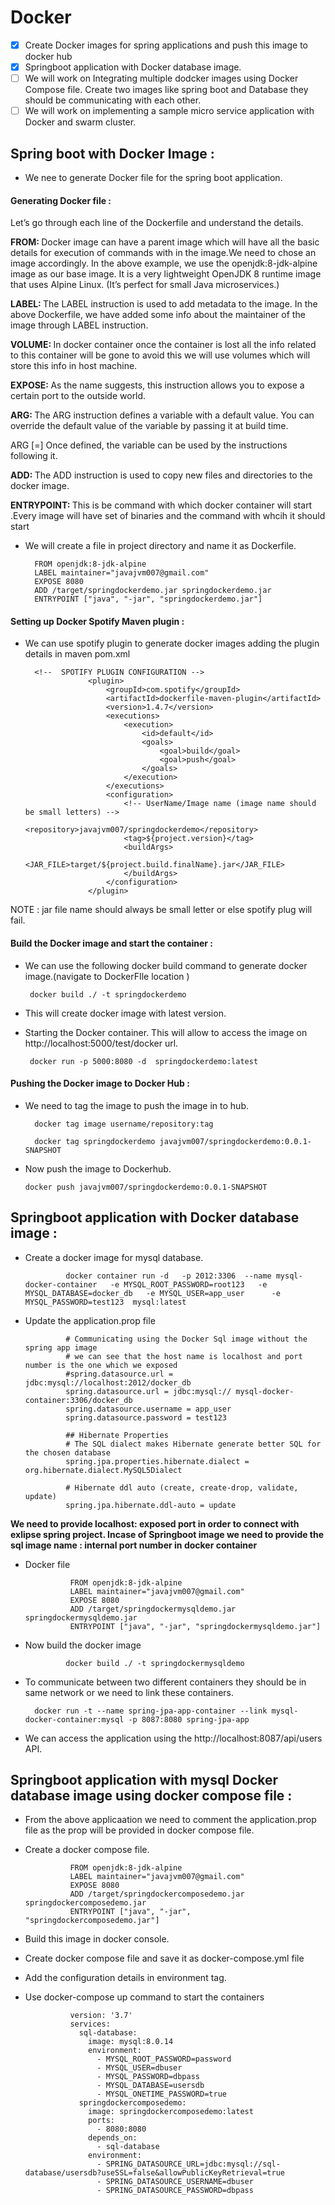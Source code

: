 # Docker  

- [x] Create Docker images for spring applications and push this image to docker hub 
- [x] Springboot application with Docker database image.  
- [ ] We will work on Integrating multiple dodcker images using Docker Compose file. Create two images like spring boot and Database they should be communicating with each other.  
- [ ] We will work on implementing a sample micro service application with Docker and swarm cluster.  

## Spring boot with Docker Image :

* We nee to generate Docker file for the spring boot application.  

#### Generating Docker file : 

Let’s go through each line of the Dockerfile and understand the details.

<b>FROM: </b> Docker image can have a parent image which will have all the basic details for execution of commands with in the image.We need to chose an image accordingly. In the above example, we use the openjdk:8-jdk-alpine image as our base image. It is a very lightweight OpenJDK 8 runtime image that uses Alpine Linux. (It’s perfect for small Java microservices.) 

<b>LABEL: </b> The LABEL instruction is used to add metadata to the image. In the above Dockerfile, we have added some info about the maintainer of the image through LABEL instruction.

<b>VOLUME:  </b>  In docker container once the container is lost all the info related to this container will be gone to avoid this we will use volumes which will store this info in host machine.  

<b>EXPOSE:  </b> As the name suggests, this instruction allows you to expose a certain port to the outside world.

<b>ARG:  </b>The ARG instruction defines a variable with a default value. You can override the default value of the variable by passing it at build time.

ARG <name>[=<default value>]
Once defined, the variable can be used by the instructions following it.

<b>ADD:  </b> The ADD instruction is used to copy new files and directories to the docker image.

<b>ENTRYPOINT:  </b> This is be command with which docker container will start .Every image will have set of binaries and the command with whcih it should start  

* We will create a file in project directory and name it as Dockerfile. 

        FROM openjdk:8-jdk-alpine
        LABEL maintainer="javajvm007@gmail.com"
        EXPOSE 8080
        ADD /target/springdockerdemo.jar springdockerdemo.jar
        ENTRYPOINT ["java", "-jar", "springdockerdemo.jar"] 

#### Setting up Docker Spotify Maven  plugin :

* We can use spotify plugin to generate docker images adding the plugin details in maven pom.xml   

        <!--  SPOTIFY PLUGIN CONFIGURATION -->
                    <plugin>
                        <groupId>com.spotify</groupId>
                        <artifactId>dockerfile-maven-plugin</artifactId>
                        <version>1.4.7</version>
                        <executions>
                            <execution>
                                <id>default</id>
                                <goals>
                                    <goal>build</goal>
                                    <goal>push</goal>
                                </goals>
                            </execution>
                        </executions>
                        <configuration>
                            <!-- UserName/Image name (image name should be small letters) -->
                            <repository>javajvm007/springdockerdemo</repository>
                            <tag>${project.version}</tag>
                            <buildArgs>
                                <JAR_FILE>target/${project.build.finalName}.jar</JAR_FILE>
                            </buildArgs>
                        </configuration>
                    </plugin>

NOTE :  jar file name should always be small letter or else spotify plug will fail.  

#### Build the Docker image and start the container : 

*  We can use the following docker build command to generate docker image.(navigate to DockerFIle location )  

        docker build ./ -t springdockerdemo
        
*  This will create docker image with latest version.  

*  Starting the Docker container. This will allow to access the image on http://localhost:5000/test/docker url.  

        docker run -p 5000:8080 -d  springdockerdemo:latest

#### Pushing the Docker image to Docker Hub  :   

* We need to tag the image to push the image in to hub.  

        docker tag image username/repository:tag
        
        docker tag springdockerdemo javajvm007/springdockerdemo:0.0.1-SNAPSHOT
        
 *  Now push the image to Dockerhub.  
 
        docker push javajvm007/springdockerdemo:0.0.1-SNAPSHOT
       
## Springboot application with Docker database image :

*  Create a docker image for mysql database.

                docker container run -d   -p 2012:3306  --name mysql-docker-container   -e MYSQL_ROOT_PASSWORD=root123   -e             MYSQL_DATABASE=docker_db   -e MYSQL_USER=app_user      -e MYSQL_PASSWORD=test123  mysql:latest
                
 * Update the application.prop file 
 
                # Communicating using the Docker Sql image without the spring app image
                # we can see that the host name is localhost and port number is the one which we exposed
                #spring.datasource.url = jdbc:mysql://localhost:2012/docker_db
                spring.datasource.url = jdbc:mysql:// mysql-docker-container:3306/docker_db
                spring.datasource.username = app_user
                spring.datasource.password = test123

                ## Hibernate Properties
                # The SQL dialect makes Hibernate generate better SQL for the chosen database
                spring.jpa.properties.hibernate.dialect = org.hibernate.dialect.MySQL5Dialect

                # Hibernate ddl auto (create, create-drop, validate, update)
                spring.jpa.hibernate.ddl-auto = update

<b>
 We need to provide localhost: exposed port in order to connect with exlipse spring project.  
 Incase of Springboot image we need to provide the sql image name : internal port number in docker container
</b>

* Docker file  

                FROM openjdk:8-jdk-alpine
                LABEL maintainer="javajvm007@gmail.com"
                EXPOSE 8080
                ADD /target/springdockermysqldemo.jar springdockermysqldemo.jar
                ENTRYPOINT ["java", "-jar", "springdockermysqldemo.jar"] 

* Now build the docker image 
               
               docker build ./ -t springdockermysqldemo
                
* To communicate between two different containers they should be  in same network or we need to link these containers.  

        docker run -t --name spring-jpa-app-container --link mysql-docker-container:mysql -p 8087:8080 spring-jpa-app
        
 * We can access the application using the http://localhost:8087/api/users API.
 
 
## Springboot application with mysql Docker database image using docker compose file :

* From the above applicaation we need to comment the application.prop file as the prop will be provided in docker compose file.  

* Create a docker compose file.  

                FROM openjdk:8-jdk-alpine
                LABEL maintainer="javajvm007@gmail.com"
                EXPOSE 8080
                ADD /target/springdockercomposedemo.jar springdockercomposedemo.jar
                ENTRYPOINT ["java", "-jar", "springdockercomposedemo.jar"] 


* Build this image in docker console.  

* Create docker compose file and save it as docker-compose.yml file

* Add the configuration details in environment tag.

* Use docker-compose up  command to start the containers


                version: '3.7'
                services:
                  sql-database:
                    image: mysql:8.0.14
                    environment:
                      - MYSQL_ROOT_PASSWORD=password
                      - MYSQL_USER=dbuser
                      - MYSQL_PASSWORD=dbpass
                      - MYSQL_DATABASE=usersdb
                      - MYSQL_ONETIME_PASSWORD=true
                  springdockercomposedemo:
                    image: springdockercomposedemo:latest
                    ports:
                      - 8080:8080
                    depends_on:
                      - sql-database
                    environment:
                      - SPRING_DATASOURCE_URL=jdbc:mysql://sql-database/usersdb?useSSL=false&allowPublicKeyRetrieval=true
                      - SPRING_DATASOURCE_USERNAME=dbuser
                      - SPRING_DATASOURCE_PASSWORD=dbpass
